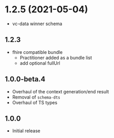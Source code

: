 #  1.2.5 (2021-05-04)
* vc-data winner schema
## 1.2.3
 - fhire compatible bundle 
   * Practitioner added as a bundle list
   * add optional fullUrl 
    
## 1.0.0-beta.4

- Overhaul of the context generation/end result
- Removal of `schema-dts`
- Overhaul of TS types

## 1.0.0

- Initial release
